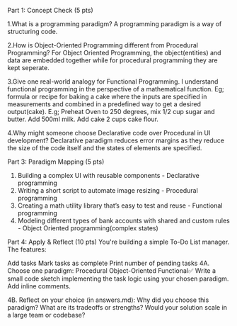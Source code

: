 Part 1: Concept Check (5 pts)

1.What is a programming paradigm?
A programming paradigm is a way of structuring code.

2.How is Object-Oriented Programming different from Procedural Programming?
For Object Oriented Programming, the object(entities) and data are embedded together while for procedural programming they are kept seperate.

3.Give one real-world analogy for Functional Programming.
I understand functional programming in the perspective of a mathematical function.
Eg; formula or recipe for baking a cake where the inputs are specified in measurements and combined in a predefined way to get a desired output(cake).
E.g; Preheat Oven to 250 degrees, mix 1/2 cup sugar and butter. Add 500ml milk. Add cake 2 cups cake flour.

4.Why might someone choose Declarative code over Procedural in UI development?
Declarative paradigm reduces error margins as they reduce the size of the code itself and the states of elements are specified. 

Part 3: Paradigm Mapping (5 pts)
1. Building a complex UI with reusable components	- Declarative programming
2. Writing a short script to automate image resizing	- Procedural programming
3. Creating a math utility library that’s easy to test and reuse - Functional programming
4. Modeling different types of bank accounts with shared and custom rules - Object Oriented programming(complex states)

Part 4: Apply & Reflect (10 pts)
You're building a simple To-Do List manager. The features:

Add tasks
Mark tasks as complete
Print number of pending tasks
4A. Choose one paradigm:
Procedural
Object-Oriented
Functional✅ 
Write a small code sketch implementing the task logic using your chosen paradigm. Add inline comments.

4B. Reflect on your choice (in answers.md):
Why did you choose this paradigm?
What are its tradeoffs or strengths?
Would your solution scale in a large team or codebase?
